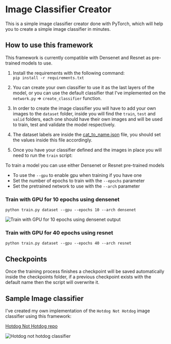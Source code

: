 # Image Classifier Creator
This is a simple image classifier creator done with PyTorch, which will help you to create a simple image classifier in minutes.

## How to use this framework
This framework is currently compatible with Densenet and Resnet as pre-trained models to use.

1.  Install the requirements with the following command:   
```pip install -r requirements.txt```

1. You can create your own classifier to use it as the last layers of the model, or you can use the default classifier that I've implemented on the ```network.py``` => ```create_classifier``` function.

1. In order to create the image classifier you will have to add your own images to the ```dataset``` folder, inside you will find the ```train```, ```test``` and ```valid``` folders, each one should have their own images and will be used to train, test and validate the model respectively.

1. The dataset labels are inside the [cat_to_name.json](https://github.com/george-studenko/image-classifier-creator/blob/master/cat_to_name.json) file, you should set the values inside this file accordingly.

1. Once you have your classifier defined and the images in place you will need to run the ```train``` script:
  
To train a model you can use either Densenet or Resnet pre-trained models
* To use the ```--gpu``` to enable gpu when training if you have one
* Set the number of epochs to train with the ```--epochs``` parameter
* Set the pretrained network to use with the ```--arch``` parameter

### Train with GPU for 10 epochs using densenet
```python train.py dataset --gpu --epochs 10 --arch densenet```  
  
![Train with GPU for 10 epochs using densenet output](assets/train-densenet.png)  
  
 ### Train with GPU for 40 epochs using resnet
```python train.py dataset --gpu --epochs 40 --arch resnet```  
  
## Checkpoints
Once the training process finishes a checkpoint will be saved automatically inside the checkpoints folder, if a previous checkpoint exists with the default name then the script will overwrite it.

## Sample Image classifier
I've created my own implementation of the ```Hotdog Not Hotdog``` image classifier using this framework:  
  
[Hotdog Not Hotdog repo](https://github.com/george-studenko/Hotdog-not-Hotdog)  
  
![Hotdog not hotdog classifier](assets/hotdog-classifier.png)  